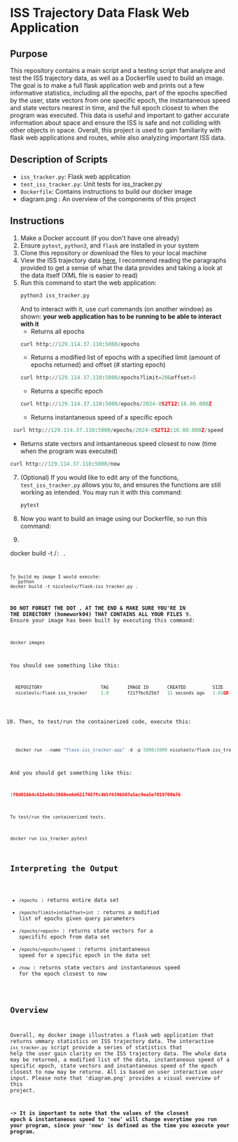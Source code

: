 # ISS Trajectory Data Flask Web Application 

## Purpose
This repository contains a main script and a testing script that analyze and test the ISS trajectory data, as well as a Dockerfile used to build an image. The goal is to make a full flask application web and prints out a few informative statistics, including all the epochs, part of the epochs specified by the user, state vectors from one specific epoch, the instantaneous speed and state vectors nearest in time, and the full epoch closest to when the program was executed. This data is useful and important to gather accurate information about space and ensure the ISS is safe and not colliding with other objects in space. Overall, this project is used to gain familiarity with flask web applications and routes, while also analyzing important ISS data.

## Description of Scripts
* `iss_tracker.py`: Flask web application
* `test_iss_tracker.py`: Unit tests for iss_tracker.py 
* `Dockerfile`: Contains instructions to build our docker image
* diagram.png : An overview of the components of this project 
 
## Instructions 
1. Make a Docker account (if you don't have one already)
2. Ensure `pytest`, `python3`, and `flask` are installed in your system
3. Clone this repository or download the files to your local machine
4.  View the ISS trajectory data [here](https://spotthestation.nasa.gov/trajectory_data.cfm), I recommend reading the paragraphs provided to get a sense of what the data provides and taking a look at the data itself (XML file is easier to read) 
5. Run this command to start the web application:
   ```python
   python3 iss_tracker.py
   ```
   And to interact with it, use curl commands (on another window) as shown:
   **your web application has to be running to be able to interact with it**
   * Returns all epochs
   ```python
   curl http://129.114.37.110:5000/epochs
   ```
   * Returns a modified list of epochs with a specified limit (amount of epochs returned) and 
    offset (# starting epoch) 
    ```python
   curl http://129.114.37.110:5000/epochs?limit=20&offset=5
   ```
   * Returns a specific epoch 
   ```python
   curl http://129.114.37.110:5000/epochs/2024-052T12:16.00.000Z
   ```
   * Returns instantaneous speed of a specific epoch
  ```python
   curl http://129.114.37.110:5000/epochs/2024-052T12:16.00.000Z/speed 
   ```
   * Returns state vectors and intsantaneous speed closest to now (time when the program was 
    executed)
   ```python
   curl http://129.114.37.110:5000/now 
   ```
7. (Optional) If you would like to edit any of the functions, `test_iss_tracker.py` allows you to, and ensures the functions are still working as intended. You may run it with this command: 
   ```python
   pytest
   ```
8. Now you want to build an image using our Dockerfile, so run this command:
9.  ```python
   docker build -t <dockerhubusername>/<code>:<version> . 
   ```
   To build my image I would execute:
   ```python
   docker build -t nicoleolv/flask-iss_tracker.py . 
   ```
   **DO NOT FORGET THE DOT . AT THE END & MAKE SURE YOU'RE IN THE DIRECTORY (homework04) THAT CONTAINS ALL YOUR FILES**
9. Ensure your image has been built by executing this command:
   ```python
   docker images
   ```
   You should see something like this:
   ```python
     REPOSITORY                      TAG       IMAGE ID       CREATED          SIZE
     nicoleolv/flask-iss_tracker     1.0       f217fbc625b7   11 seconds ago   1.01GB
   ```
10. Then, to test/run the containerized code, execute this:
   ```python
     docker run --name "flask-iss_tracker-app" -d -p 5000:5000 nicoleolv/flask-iss_tracker:1.0
   ```
   And you should get something like this:
   ```python
   1f0d016b4c618e68c3068ee6d6217487fc4b5f4396687a5ac9ea5e7019700b76
  ```
    To test/run the containerized tests.
   ```python
   docker run iss_tracker pytest
   ```
## Interpreting the Output 
* `/epochs` : returns entire data set
* `/epochs?limit=int&offset=int` : returns a modified list of epochs given query parameters
* `/epochs/<epoch>` : returns state vectors for a specififc epoch from data set
* `/epochs/<epoch>/speed` : returns instantaneous speed for a specific epoch in the data set
* `/now` : returns state vectors and instantaneous speed for the epoch closest to now 

## Overview
Overall, my docker image illustrates a flask web application that returns ummary statistics on ISS trajectory data. The interactive `iss_tracker.py` script provide a series of statistics that help the user gain clarity on the ISS trajectory data. The whole data may be returned, a modified list of the data, instantaneous speed of a specific epoch, state vectors and instantaneous speed of the epoch closest to now may be returne. All is based on user interactive user input. Please note that 'diagram.png' provides a visual overview of this project.  

**-> It is important to note that the values of the closest epoch & instantaneous speed to 'now' will change everytime you run your program, since your 'now' is defined as the time you execute your program.**
